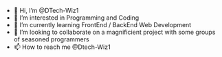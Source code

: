 - 👋 Hi, I’m @DTech-Wiz1
- 👀 I’m interested in Programming and Coding
- 🌱 I’m currently learning FrontEnd / BackEnd Web Development
- 💞️ I’m looking to collaborate on a magnificient project with some groups of seasoned programmers
- 📫 How to reach me @Dtech-Wiz1

<!---
DTech-Wiz1/DTech-Wiz1 is a ✨ special ✨ repository because its `README.md` (this file) appears on your GitHub profile.
You can click the Preview link to take a look at your changes.
--->
